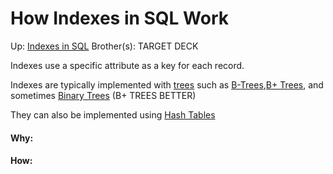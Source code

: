 # How Indexes in SQL Work

Up: [Indexes in SQL](indexes_in_sql)
Brother(s):
TARGET DECK

Indexes use a specific attribute as a key for each record.

Indexes are typically implemented with [trees](trees) such as [B-Trees](b-trees),[B+ Trees](b+_trees), and sometimes [Binary Trees](binary_trees) (B+ TREES BETTER)

They can also be implemented using [Hash Tables](hash_tables)




































#### Why:
#### How:









